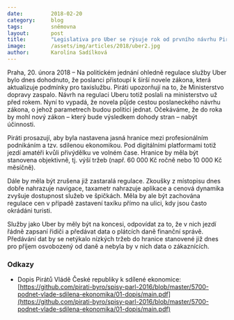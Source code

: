 ```yaml
---
date:         2018-02-20
category:     blog
tags:         sněmovna
layout:       post
title:        "Legislativa pro Uber se rýsuje rok od prvního návrhu Pirátů"
image:        /assets/img/articles/2018/uber2.jpg
author:       Karolína Sadílková
---
```


Praha, 20. února 2018 – Na politickém jednání ohledně regulace služby Uber bylo dnes dohodnuto, že poslanci přistoupí k širší novele zákona, která aktualizuje podmínky pro taxislužbu. Piráti upozorňují na to, že Ministerstvo dopravy zaspalo. Návrh na regulaci Uberu totiž poslali na ministerstvo už před rokem. Nyní to vypadá, že novela půjde cestou poslaneckého návrhu zákona, o jehož parametrech budou politici jednat. Očekáváme, že do roka by mohl nový zákon – který bude výsledkem dohody stran – nabýt účinnosti.

Piráti prosazují, aby byla nastavena jasná hranice mezi profesionálním podnikáním a tzv. sdílenou ekonomikou. Pod digitálními platformami totiž jezdí amatéři kvůli přivýdělku ve volném čase. Hranice by měla být stanovena objektivně, tj. výší tržeb (např. 60 000 Kč ročně nebo 10 000 Kč měsíčně). 

Dále by měla být zrušena již zastaralá regulace. Zkoušky z místopisu dnes dobře nahrazuje navigace, taxametr nahrazuje aplikace a cenová dynamika zvyšuje dostupnost služeb ve špičkách. Měla by ale být zachována regulace cen v případě zastavení taxíku přímo na ulici, kdy jsou často okrádáni turisti.

Služby jako Uber by měly být na koncesi, odpovídat za to, že v nich jezdí řádně zapsaní řidiči a předávat data o plátcích daně finanční správě. Předávání dat by se netýkalo nízkých tržeb do hranice stanovené již dnes pro příjem osvobozený od daně a nebyla by v nich data o zákaznících.

### Odkazy

* Dopis Pirátů Vládě České republiky k sdílené ekonomice: [https://github.com/pirati-byro/spisy-parl-2016/blob/master/5700-podnet-vlade-sdilena-ekonomika/01-dopis/main.pdf](https://github.com/pirati-byro/spisy-parl-2016/blob/master/5700-podnet-vlade-sdilena-ekonomika/01-dopis/main.pdf)
